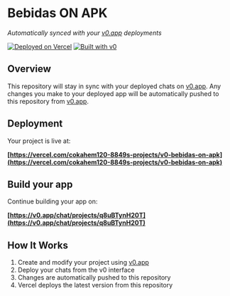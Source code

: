 # Bebidas ON APK

*Automatically synced with your [v0.app](https://v0.app) deployments*

[![Deployed on Vercel](https://img.shields.io/badge/Deployed%20on-Vercel-black?style=for-the-badge&logo=vercel)](https://vercel.com/cokahem120-8849s-projects/v0-bebidas-on-apk)
[![Built with v0](https://img.shields.io/badge/Built%20with-v0.app-black?style=for-the-badge)](https://v0.app/chat/projects/q8uBTynH20T)

## Overview

This repository will stay in sync with your deployed chats on [v0.app](https://v0.app).
Any changes you make to your deployed app will be automatically pushed to this repository from [v0.app](https://v0.app).

## Deployment

Your project is live at:

**[https://vercel.com/cokahem120-8849s-projects/v0-bebidas-on-apk](https://vercel.com/cokahem120-8849s-projects/v0-bebidas-on-apk)**

## Build your app

Continue building your app on:

**[https://v0.app/chat/projects/q8uBTynH20T](https://v0.app/chat/projects/q8uBTynH20T)**

## How It Works

1. Create and modify your project using [v0.app](https://v0.app)
2. Deploy your chats from the v0 interface
3. Changes are automatically pushed to this repository
4. Vercel deploys the latest version from this repository
